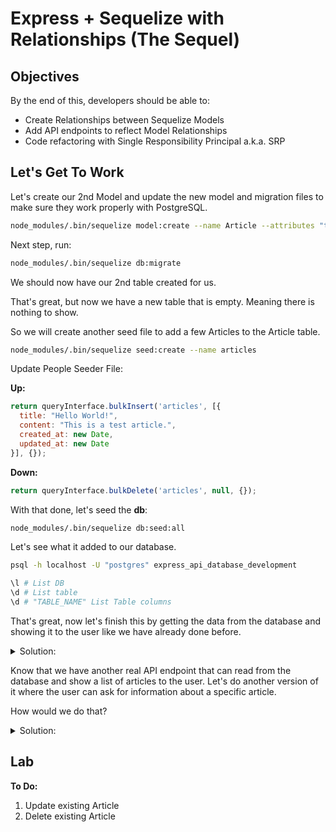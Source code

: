 # Express + Sequelize with Relationships (The Sequel)

## Objectives

By the end of this, developers should be able to:

- Create Relationships between Sequelize Models
- Add API endpoints to reflect Model Relationships
- Code refactoring with Single Responsibility Principal a.k.a. SRP

## Let's Get To Work

Let's create our 2nd Model and update the new model and migration files to make sure they work properly with PostgreSQL.

```bash
node_modules/.bin/sequelize model:create --name Article --attributes "title:string, content:text"
```

Next step, run:

```bash
node_modules/.bin/sequelize db:migrate
```

We should now have our 2nd table created for us.

That's great, but now we have a new table that is empty. Meaning there is nothing to show.

So we will create another seed file to add a few Articles to the Article table.

```bash
node_modules/.bin/sequelize seed:create --name articles
```

Update People Seeder File:

**Up:**

```javascript
return queryInterface.bulkInsert('articles', [{
  title: "Hello World!",
  content: "This is a test article.",
  created_at: new Date,
  updated_at: new Date
}], {});
```

**Down:**

```javascript
return queryInterface.bulkDelete('articles', null, {});
```

With that done, let's seed the **db**:

```bash
node_modules/.bin/sequelize db:seed:all
```

Let's see what it added to our database.

```bash
psql -h localhost -U "postgres" express_api_database_development

\l # List DB
\d # List table
\d # "TABLE_NAME" List Table columns
```

That's great, now let's finish this by getting the data from the database and showing it to the user like we have already done before.

<details>
  <summary>Solution:</summary>

```javascript
app.get('/api/articles', (req, res) => {
  models.Article.findAll()
    .then(articles => {
      res.status(200).json({ articles: articles });
    })
    .catch(e => console.log(e));
});
```
</details>

Know that we have another real API endpoint that can read from the database and show a list of articles to the user. Let's do another version of it where the user can ask for information about a specific article.

How would we do that?

<details>
  <summary>Solution:</summary>

```javascript
app.get('/api/article/:id', (req, res) => {
  models.Article.findByPk(req.params.id).then(article => {
    res.status(200).json({ article: article });
  })
  .catch(e => console.log(e));
});
```
</details>

## Lab

**To Do:**

1. Update existing Article
1. Delete existing Article